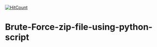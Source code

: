[![HitCount](http://hits.dwyl.io/D-E-F-E-A-T/Brute-Force-zip-file-using-python-script.svg)](http://hits.dwyl.io/D-E-F-E-A-T/Brute-Force-zip-file-using-python-script)

# Brute-Force-zip-file-using-python-script
